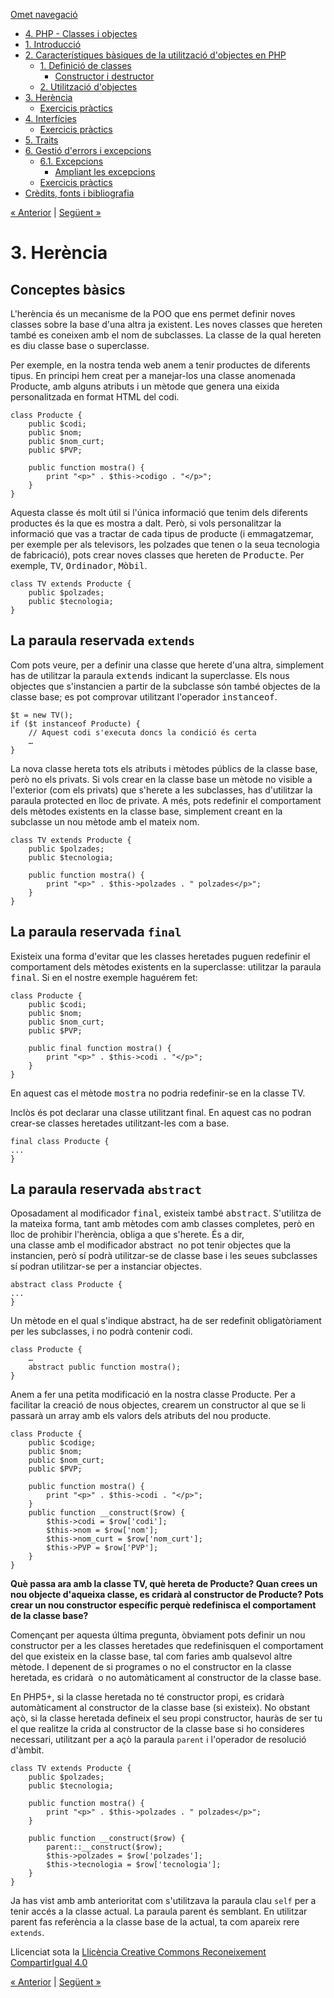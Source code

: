 <div id="content">

[Omet navegació](#main)

<div id="emptyHeader" class="section">

</div>

  - [4. PHP - Classes i objectes](index.html)
  - [1. Introducció](1_introducci.html)
  - [2. Característiques bàsiques de la utilització d'objectes en
    PHP](2_caracterstiques_bsiques_de_la_utilitzaci_dobjectes_en_php.html)
      - [1. Definició de classes](1_definici_de_classes.html)
          - [Constructor i destructor](constructor_i_destructor.html)
      - [2. Utilització d'objectes](2_utilitzaci_dobjectes.html)
  - <span id="active">[3. Herència](3_herncia.html)</span>
      - [Exercicis pràctics](exercicis_prctics.html)
  - [4. Interfícies](4_interfcies.html)
      - [Exercicis pràctics](exercicis_prctics0.html)
  - [5. Traits](5_traits.html)
  - [6. Gestió d'errors i excepcions](6_gesti_derrors_i_excepcions.html)
      - [6.1. Excepcions](61_excepcions.html)
          - [Ampliant les excepcions](ampliant_les_excepcions.html)
      - [Exercicis pràctics](exercicis_prctics1.html)
  - [Crèdits, fonts i bibliografia](crdits_fonts_i_bibliografia.html)

<div id="topPagination">

[<span><span>« </span>Anterior</span>](2_utilitzaci_dobjectes.html)
<span class="sep">| </span>[<span>Següent<span>
»</span></span>](exercicis_prctics.html)

</div>

<div id="main-wrapper">

<div id="main" class="section">

# 3\. Herència

<div class="iDevice emphasis0">

<div id="ta6_85" class="block iDevice_content">

## Conceptes bàsics

L'herència és un mecanisme de la POO que ens permet definir noves
classes sobre la base d'una altra ja existent. Les noves classes que
hereten també es coneixen amb el nom de subclasses. La classe de la qual
hereten es diu classe base o superclasse.

Per exemple, en la nostra tenda web anem a tenir productes de diferents
tipus. En principi hem creat per a manejar-los una classe anomenada
Producte, amb alguns atributs i un mètode que genera una eixida
personalitzada en format HTML del codi.

<div class="highlighted-code language-php">

<div>

    class Producte {
        public $codi;
        public $nom;
        public $nom_curt;
        public $PVP;
        
        public function mostra() {
            print "<p>" . $this->codigo . "</p>";
        }
    }

</div>

</div>

Aquesta classe és molt útil si l'única informació que tenim dels
diferents productes és la que es mostra a dalt. Però, si vols
personalitzar la informació que vas a tractar de cada tipus de producte
(i emmagatzemar, per exemple per als televisors, les polzades que tenen
o la seua tecnologia de fabricació), pots crear noves classes que
hereten de
<span style="font-family: andale mono, monospace;">Producte</span>. Per
exemple, <span style="font-family: andale mono, monospace;">TV</span>,
<span style="font-family: andale mono, monospace;">Ordinador</span>,
<span style="font-family: andale mono, monospace;">Mòbil</span>.

<div class="highlighted-code language-php">

<div>

    class TV extends Producte {
        public $polzades;
        public $tecnologia;
    }

</div>

</div>

## La paraula reservada `extends`

Com pots veure, per a definir una classe que herete d'una altra,
simplement has de utilitzar la paraula
<span style="font-family: andale mono, monospace;">extends</span>
indicant la superclasse. Els nous objectes que s'instancien a partir de
la subclasse són també objectes de la classe base; es pot comprovar
utilitzant l'operador
<span style="font-family: andale mono, monospace;">instanceof</span>.

<div class="highlighted-code language-php">

<div>

    $t = new TV();
    if ($t instanceof Producte) {
        // Aquest codi s'executa doncs la condició és certa
        …
    }

</div>

</div>

La nova classe hereta tots els atributs i mètodes públics de la classe
base, però no els privats. Si vols crear en la classe base un mètode no
visible a l'exterior (com els privats) que s'herete a les subclasses,
has d'utilitzar la paraula protected en lloc de private. A més, pots
redefinir el comportament dels mètodes existents en la classe base,
simplement creant en la subclasse un nou mètode amb el mateix nom.

<div class="highlighted-code language-php">

<div>

    class TV extends Producte { 
        public $polzades;
        public $tecnologia;
        
        public function mostra() {
            print "<p>" . $this->polzades . " polzades</p>";
        }
    }

</div>

</div>

## La paraula reservada `final`

Existeix una forma d'evitar que les classes heretades puguen redefinir
el comportament dels mètodes existents en la superclasse: utilitzar la
paraula <span style="font-family: andale mono, monospace;">final</span>.
Si en el nostre exemple haguérem fet:

<div class="highlighted-code language-php">

<div>

    class Producte { 
        public $codi; 
        public $nom;
        public $nom_curt; 
        public $PVP;
    
        public final function mostra() {
            print "<p>" . $this->codi . "</p>";
        }
    }

</div>

</div>

En aquest cas el mètode
<span style="font-family: andale mono, monospace;">mostra</span> no
podria redefinir-se en la classe TV.

Inclòs és pot declarar una classe utilitzant final. En aquest cas no
podran crear-se classes heretades utilitzant-les com a base.

<div class="highlighted-code language-php">

<div>

    final class Producte {
    ...
    }

</div>

</div>

## La paraula reservada `abstract`

Oposadament al modificador
<span style="font-family: andale mono, monospace;">final</span>,
existeix també
<span style="font-family: andale mono, monospace;">abstract</span>.
S'utilitza de la mateixa forma, tant amb mètodes com amb classes
completes, però en lloc de prohibir l'herència, obliga a que s'herete.
És a dir,  
una classe amb el modificador abstract  no pot tenir objectes que la
instancien, però sí podrà utilitzar-se de classe base i les seues
subclasses sí podran utilitzar-se per a instanciar objectes.

<div class="highlighted-code language-php">

<div>

    abstract class Producte {
    ...
    }

</div>

</div>

Un mètode en el qual s'indique abstract, ha de ser redefinit
obligatòriament per les subclasses, i no podrà contenir codi.

<div class="highlighted-code language-php">

<div>

    class Producte {
        …
        abstract public function mostra();
    }

</div>

</div>

Anem a fer una petita modificació en la nostra classe Producte. Per a
facilitar la creació de nous objectes, crearem un constructor al que se
li passarà un array amb els valors dels atributs del nou producte.

<div class="highlighted-code language-php">

<div>

    class Producte {
        public $codige;
        public $nom;
        public $nom_curt;
        public $PVP;
    
        public function mostra() {
            print "<p>" . $this->codi . "</p>";
        }
        public function __construct($row) {
            $this->codi = $row['codi'];
            $this->nom = $row['nom'];
            $this->nom_curt = $row['nom_curt'];
            $this->PVP = $row['PVP'];
        }
    }

</div>

</div>

**Què passa ara amb la classe TV, què hereta de Producte? Quan crees un
nou objecte d'aqueixa classe, es cridarà al constructor de Producte?
Pots crear un nou constructor específic perquè redefinisca el
comportament de la classe base?**

Començant per aquesta última pregunta, òbviament pots definir un nou
constructor per a les classes heretades que redefinisquen el
comportament del que existeix en la classe base, tal com faries amb
qualsevol altre mètode. I depenent de si programes o no el constructor
en la classe heretada, es cridarà  o no automàticament al constructor de
la classe base.

En PHP5+, si la classe heretada no té constructor propi, es cridarà
automàticament al constructor de la classe base (si existeix). No
obstant açò, si la classe heretada defineix el seu propi constructor,
hauràs de ser tu el que realitze la crida al constructor de la classe
base si ho consideres necessari, utilitzant per a açò la paraula
`parent` i l'operador de resolució d'àmbit.

<div class="highlighted-code language-php">

<div>

    class TV extends Producte {
        public $polzades;
        public $tecnologia;
    
        public function mostra() {
            print "<p>" . $this->polzades . " polzades</p>";
        }
    
        public function __construct($row) {
            parent::__construct($row);
            $this->polzades = $row['polzades'];
            $this->tecnologia = $row['tecnologia'];
        }
    }

</div>

</div>

Ja has vist amb amb anterioritat com s'utilitzava la paraula clau `self`
per a tenir accés a la classe actual. La paraula parent és semblant. En
utilitzar parent fas referència a la classe base de la actual, ta com
apareix rere `extends`.

</div>

</div>

<div id="packageLicense" class="cc cc-by-sa">

<span>Llicenciat sota la </span> [Llicència Creative Commons
Reconeixement
CompartirIgual 4.0](http://creativecommons.org/licenses/by-sa/4.0/)

</div>

</div>

</div>

<div id="bottomPagination">

[<span><span>« </span>Anterior</span>](2_utilitzaci_dobjectes.html)
<span class="sep">| </span>[<span>Següent<span>
»</span></span>](exercicis_prctics.html)

</div>

</div>
